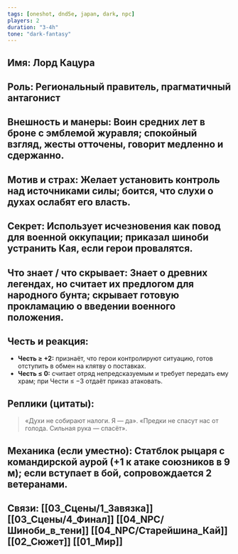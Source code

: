 ```yaml
---
tags: [oneshot, dnd5e, japan, dark, npc]
players: 2
duration: "3-4h"
tone: "dark-fantasy"
---
```


## Имя: Лорд Кацура
## Роль: Региональный правитель, прагматичный антагонист
## Внешность и манеры: Воин средних лет в броне с эмблемой журавля; спокойный взгляд, жесты отточены, говорит медленно и сдержанно.
## Мотив и страх: Желает установить контроль над источниками силы; боится, что слухи о духах ослабят его власть.
## Секрет: Использует исчезновения как повод для военной оккупации; приказал шиноби устранить Кая, если герои провалятся.
## Что знает / что скрывает: Знает о древних легендах, но считает их предлогом для народного бунта; скрывает готовую прокламацию о введении военного положения.
## Честь и реакция:
- **Честь ≥ +2:** признаёт, что герои контролируют ситуацию, готов отступить в обмен на клятву о поставках.
- **Честь ≤ 0:** считает отряд непредсказуемым и требует передать ему храм; при Чести ≤ −3 отдаёт приказ атаковать.
## Реплики (цитаты):
> «Духи не собирают налоги. Я — да».
> «Предки не спасут нас от голода. Сильная рука — спасёт».
## Механика (если уместно): Статблок рыцаря с командирской аурой (+1 к атаке союзников в 9 м); если вступает в бой, сопровождается 2 ветеранами.
## Связи: [[03_Сцены/1_Завязка]] [[03_Сцены/4_Финал]] [[04_NPC/Шиноби_в_тени]] [[04_NPC/Старейшина_Кай]] [[02_Сюжет]] [[01_Мир]]
